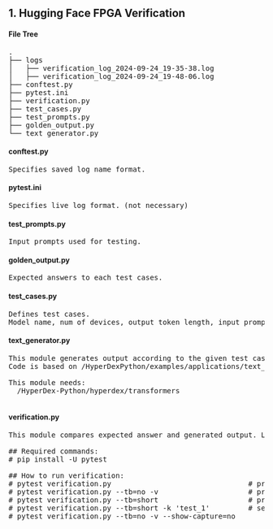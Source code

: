 ## 1. Hugging Face FPGA Verification

#### File Tree
<pre>
.
├── logs
│   ├── verification_log_2024-09-24_19-35-38.log
│   ├── verification_log_2024-09-24_19-48-06.log
├── conftest.py
├── pytest.ini
├── verification.py
├── test_cases.py
├── test_prompts.py
├── golden_output.py
└── text_generator.py
</pre>
#### conftest.py
<pre>
Specifies saved log name format.
</pre>

#### pytest.ini
<pre>
Specifies live log format. (not necessary)
</pre>

#### test_prompts.py
<pre>
Input prompts used for testing.
</pre>

#### golden_output.py
<pre>
Expected answers to each test cases.
</pre>

#### test_cases.py
<pre>
Defines test cases.
Model name, num of devices, output token length, input prompt, golden answer,...are saved in each test case variable.
</pre>

#### text_generator.py
<pre>
This module generates output according to the given test case.
Code is based on /HyperDexPython/examples/applications/text_generation.py

This module needs:
  /HyperDex-Python/hyperdex/transformers
  
</pre>

#### verification.py
<pre>
This module compares expected answer and generated output. Logs will be save in ./logs
  
## Required commands:
# pip install -U pytest

## How to run verification:
# pytest verification.py                                # prints full info
# pytest verification.py --tb=no -v                     # prints only the summary info
# pytest verification.py --tb=short                     # prints info
# pytest verification.py --tb=short -k 'test_1'         # select tests
# pytest verification.py --tb=no -v --show-capture=no
</pre>
